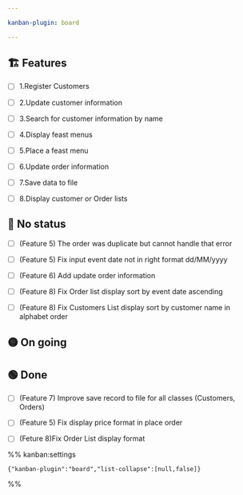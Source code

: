 ```yaml
---

kanban-plugin: board

---
```


## 🏗️ Features

- [ ] 1.Register Customers
- [ ] 2.Update customer information
- [ ] 3.Search for customer information by name
- [ ] 4.Display feast menus
- [ ] 5.Place a feast menu
- [ ] 6.Update order information
- [ ] 7.Save data to file
- [ ] 8.Display customer or Order lists


## 🔴 No status

- [ ] (Feature 5) The order was duplicate but cannot handle that error
- [ ] (Feature 5) Fix input event date not in right format dd/MM/yyyy
- [ ] (Feature 6) Add update order information
- [ ] (Feature 8) Fix Order list display sort by event date ascending
- [ ] (Feature 8) Fix Customers List display sort by customer name in alphabet order


## 🟡 On going



## 🟢 Done

- [ ] (Feature 7) Improve save record to file for all classes (Customers, Orders)
- [ ] (Feature 5) Fix display price format in place order
- [ ] (Feture 8)Fix Order List display format




%% kanban:settings
```
{"kanban-plugin":"board","list-collapse":[null,false]}
```
%%